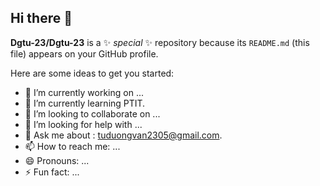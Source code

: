 ## Hi there 👋


**Dgtu-23/Dgtu-23** is a ✨ _special_ ✨ repository because its `README.md` (this file) appears on your GitHub profile.

Here are some ideas to get you started:

- 🔭 I’m currently working on ...
- 🌱 I’m currently learning PTIT.
- 👯 I’m looking to collaborate on ...
- 🤔 I’m looking for help with ...
- 💬 Ask me about : tuduongvan2305@gmail.com.
- 📫 How to reach me: ...
- 😄 Pronouns: ...
- ⚡ Fun fact: ...

